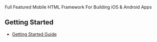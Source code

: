 
Full Featured Mobile HTML Framework For Building iOS & Android Apps

## Getting Started
  * [Getting Started Guide](http://yayaynheeh.online)



